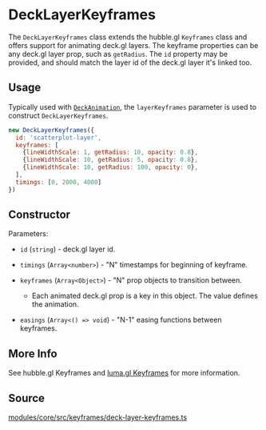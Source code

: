 # DeckLayerKeyframes

The `DeckLayerKeyframes` class extends the hubble.gl `Keyframes` class and offers support for animating deck.gl layers. The keyframe properties can be any deck.gl layer prop, such as `getRadius`. The `id` property may be provided, and should match the layer id of the deck.gl layer it's linked too.

## Usage

Typically used with [`DeckAnimation`](../animations/deck-animation), the `layerKeyframes` parameter is used to construct `DeckLayerKeyframes`.

```js
new DeckLayerKeyframes({
  id: 'scatterplot-layer',
  keyframes: [
    {lineWidthScale: 1, getRadius: 10, opacity: 0.8},
    {lineWidthScale: 10, getRadius: 5, opacity: 0.8},
    {lineWidthScale: 10, getRadius: 100, opacity: 0},
  ],
  timings: [0, 2000, 4000]
})
```

## Constructor

Parameters:

* `id` (`string`) - deck.gl layer id.

* `timings` (`Array<number>`) - "N" timestamps for beginning of keyframe.

* `keyframes` (`Array<Object>`) - "N" prop objects to transition between.

  * Each animated deck.gl prop is a key in this object. The value defines the animation.

* `easings` (`Array<() => void`) - "N-1" easing functions between keyframes.


## More Info

See hubble.gl Keyframes and [luma.gl Keyframes](https://luma.gl/docs/api-reference/engine/animation/key-frames) for more information.

## Source

[modules/core/src/keyframes/deck-layer-keyframes.ts](https://github.com/visgl/hubble.gl/blob/master/modules/core/src/keyframes/deck-layer-keyframes.ts)